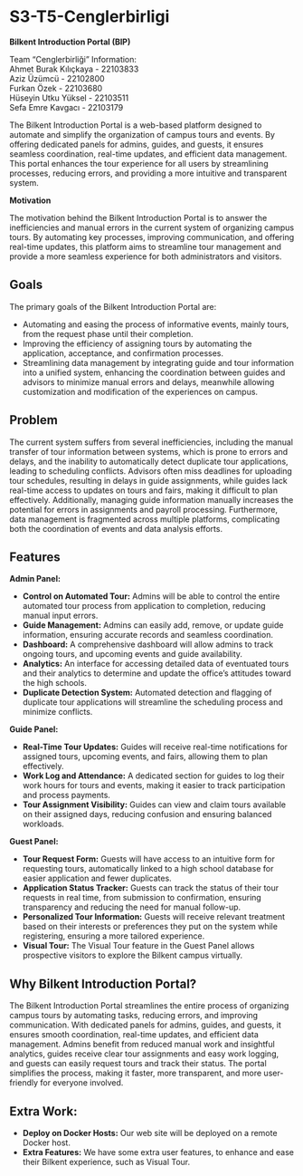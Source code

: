 # S3-T5-Cenglerbirligi
  
​​**Bilkent Introduction Portal (BIP)**

Team “Cenglerbirliği” Information:  
	Ahmet Burak Kılıçkaya \- 22103833  
	Aziz Üzümcü \- 22102800  
	Furkan Özek \- 22103680  
	Hüseyin Utku Yüksel \- 22103511  
	Sefa Emre Kavgacı \- 22103179

The Bilkent Introduction Portal is a web-based platform designed to automate and simplify the organization of campus tours and events. By offering dedicated panels for admins, guides, and guests, it ensures seamless coordination, real-time updates, and efficient data management. This portal enhances the tour experience for all users by streamlining processes, reducing errors, and providing a more intuitive and transparent system.

**Motivation**

The motivation behind the Bilkent Introduction Portal is to answer the inefficiencies and manual errors in the current system of organizing campus tours. By automating key processes, improving communication, and offering real-time updates, this platform aims to streamline tour management and provide a more seamless experience for both administrators and visitors.

## **Goals**

The primary goals of the Bilkent Introduction Portal are:

* Automating and easing the process of informative events, mainly tours, from the request phase until their completion.  
* Improving the efficiency of assigning tours by automating the application, acceptance, and confirmation processes.  
* Streamlining data management by integrating guide and tour information into a unified system, enhancing the coordination between guides and advisors to minimize manual errors and delays, meanwhile allowing customization and modification of the  experiences on campus.

## **Problem**

The current system suffers from several inefficiencies, including the manual transfer of tour information between systems, which is prone to errors and delays, and the inability to automatically detect duplicate tour applications, leading to scheduling conflicts. Advisors often miss deadlines for uploading tour schedules, resulting in delays in guide assignments, while guides lack real-time access to updates on tours and fairs, making it difficult to plan effectively. Additionally, managing guide information manually increases the potential for errors in assignments and payroll processing. Furthermore, data management is fragmented across multiple platforms, complicating both the coordination of events and data analysis efforts.

## **Features**

**Admin Panel:**

* **Control on Automated Tour:** Admins will be able to control the entire automated tour process from application to completion, reducing manual input errors.  
* **Guide Management:** Admins can easily add, remove, or update guide information, ensuring accurate records and seamless coordination.  
* **Dashboard:** A comprehensive dashboard will allow admins to track ongoing tours, and upcoming events and guide availability.  
* **Analytics:** An interface for accessing detailed data of eventuated tours and their analytics to determine and update the office’s attitudes toward the high schools.   
* **Duplicate Detection System:** Automated detection and flagging of duplicate tour applications will streamline the scheduling process and minimize conflicts.

**Guide Panel:**

* **Real-Time Tour Updates:** Guides will receive real-time notifications for assigned tours, upcoming events, and fairs, allowing them to plan effectively.  
* **Work Log and Attendance:** A dedicated section for guides to log their work hours for tours and events, making it easier to track participation and process payments.  
* **Tour Assignment Visibility:** Guides can view and claim tours available on their assigned days, reducing confusion and ensuring balanced workloads.

**Guest Panel:**

* **Tour Request Form:** Guests will have access to an intuitive form for requesting tours, automatically linked to a high school database for easier application and fewer duplicates.  
* **Application Status Tracker:** Guests can track the status of their tour requests in real time, from submission to confirmation, ensuring transparency and reducing the need for manual follow-up.  
* **Personalized Tour Information:** Guests will receive relevant treatment based on their interests or preferences they put on the system while registering, ensuring a more tailored experience.  
* **Visual Tour:** The Visual Tour feature in the Guest Panel allows prospective visitors to explore the Bilkent campus virtually.

## **Why Bilkent Introduction Portal?**

The Bilkent Introduction Portal streamlines the entire process of organizing campus tours by automating tasks, reducing errors, and improving communication. With dedicated panels for admins, guides, and guests, it ensures smooth coordination, real-time updates, and efficient data management. Admins benefit from reduced manual work and insightful analytics, guides receive clear tour assignments and easy work logging, and guests can easily request tours and track their status. The portal simplifies the process, making it faster, more transparent, and more user-friendly for everyone involved.

## **Extra Work:**

* **Deploy on Docker Hosts:** Our web site will be deployed on a remote Docker host.
* **Extra Features:** We have some extra user features, to enhance and ease their Bilkent experience, such as Visual Tour. 
